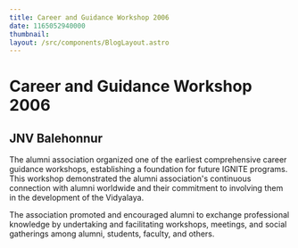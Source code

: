 ```yaml
---
title: Career and Guidance Workshop 2006
date: 1165052940000
thumbnail: 
layout: /src/components/BlogLayout.astro
---
```


# Career and Guidance Workshop 2006
## JNV Balehonnur

The alumni association organized one of the earliest comprehensive career guidance workshops, establishing a foundation for future IGNITE programs. This workshop demonstrated the alumni association's continuous connection with alumni worldwide and their commitment to involving them in the development of the Vidyalaya.

The association promoted and encouraged alumni to exchange professional knowledge by undertaking and facilitating workshops, meetings, and social gatherings among alumni, students, faculty, and others.
